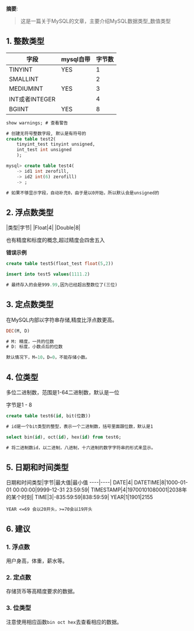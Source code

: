 
__摘要__:

> 这是一篇关于MySQL的文章，主要介绍MySQL数据类型_数值类型


<!--more-->
## 1. 整数类型

|字段|mysql自带|字节数|
|----|---------|------|
|TINYINT|YES|1|
|SMALLINT| |2|
|MEDIUMINT|YES|3|
|INT或者INTEGER| |4|
|BGIINT|YES|8|

```sql
show warnings; # 查看警告

# 创建无符号整数字段, 默认是有符号的
create table test2(
    tinyint_test tinyint unsigned,
    int_test int unsigned
    );
```

```sql
mysql> create table test4(
    -> id1 int zerofill,
    -> id2 int(6) zerofill)
    -> ;

# 如果不够显示字段，自动补充0，由于是以0开始，所以默认会是unsigned的
```

## 2. 浮点数类型

|类型|字节|
|Float|4|
|Double|8|

也有精度和标度的概念,超过精度会四舍五入

**错误示例**

```sql
create table test5(float_test float(5,2))

insert into test5 values(1111.2)

# 最终存入的会是999.99,因为已经超出整数位了(三位)
```

## 3. 定点数类型

在MySQL内部以字符串存储,精度比浮点数更高。

```sql
DEC(M, D)

# M: 精度，一共的位数
# D: 标度，小数点后的位数

默认情况下，M=10，D=0，不能存储小数。
```

## 4. 位类型

多位二进制数，范围是1-64二进制数，默认是一位

字节是1 - 8

```sql
create table test6(id, bit(位数))

# id是一个bit类型的整型，表示一个二进制数，括号里面跟位数，默认是1

select bin(id), oct(id), hex(id) from test6;

# 将二进制数id，以二进制，八进制，十六进制的数字字符串的形式来显示。
```

## 5. 日期和时间类型

日期和时间类型|字节|最大值|最小值
----|----|
DATE|4|
DATETIME|8|1000-01-01 00:00:00|9999-12-31 23:59:59|
TIMESTAMP|4|19700101080001|2038年的某个时刻|
TIME|3|-835:59:59|838:59:59|
YEAR|1|1901|2155

```
YEAR <=69 会以20开头，>=70会以19开头
```

## 6. 建议

### 1. 浮点数

用户身高，体重，薪水等。

### 2. 定点数

存储货币等高精度要求的数据。

### 3. 位类型

注意使用相应函数`bin oct hex`去查看相应的数据。
